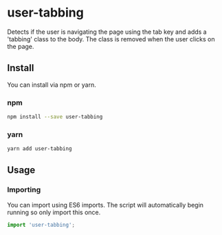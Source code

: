 # user-tabbing
Detects if the user is navigating the page using the tab key and adds a 'tabbing' class to the body. The class is removed when the user clicks on the page.

## Install
You can install via npm or yarn.

### npm
```bash
npm install --save user-tabbing
```

### yarn
```bash
yarn add user-tabbing
```

## Usage

### Importing
You can import using ES6 imports. The script will automatically begin running so only import this once.
```javascript
import 'user-tabbing';
```
